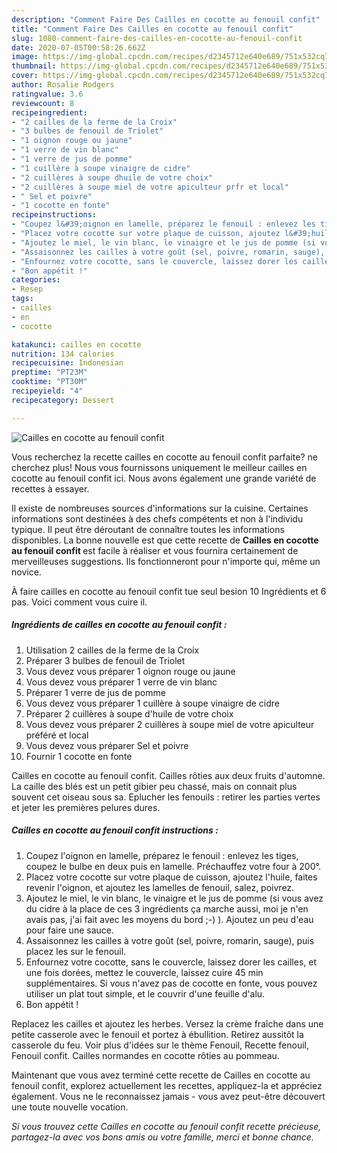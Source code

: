 ```yaml
---
description: "Comment Faire Des Cailles en cocotte au fenouil confit"
title: "Comment Faire Des Cailles en cocotte au fenouil confit"
slug: 1080-comment-faire-des-cailles-en-cocotte-au-fenouil-confit
date: 2020-07-05T00:58:26.662Z
image: https://img-global.cpcdn.com/recipes/d2345712e640e689/751x532cq70/cailles-en-cocotte-au-fenouil-confit-photo-principale-de-la-recette.jpg
thumbnail: https://img-global.cpcdn.com/recipes/d2345712e640e689/751x532cq70/cailles-en-cocotte-au-fenouil-confit-photo-principale-de-la-recette.jpg
cover: https://img-global.cpcdn.com/recipes/d2345712e640e689/751x532cq70/cailles-en-cocotte-au-fenouil-confit-photo-principale-de-la-recette.jpg
author: Rosalie Rodgers
ratingvalue: 3.6
reviewcount: 8
recipeingredient:
- "2 cailles de la ferme de la Croix"
- "3 bulbes de fenouil de Triolet"
- "1 oignon rouge ou jaune"
- "1 verre de vin blanc"
- "1 verre de jus de pomme"
- "1 cuillère à soupe vinaigre de cidre"
- "2 cuillères à soupe dhuile de votre choix"
- "2 cuillères à soupe miel de votre apiculteur prfr et local"
- " Sel et poivre"
- "1 cocotte en fonte"
recipeinstructions:
- "Coupez l&#39;oignon en lamelle, préparez le fenouil : enlevez les tiges, coupez le bulbe en deux puis en lamelle. Préchauffez votre four à 200°."
- "Placez votre cocotte sur votre plaque de cuisson, ajoutez l&#39;huile, faites revenir l&#39;oignon, et ajoutez les lamelles de fenouil, salez, poivrez."
- "Ajoutez le miel, le vin blanc, le vinaigre et le jus de pomme (si vous avez du cidre à la place de ces 3 ingrédients ça marche aussi, moi je n&#39;en avais pas, j&#39;ai fait avec les moyens du bord ;-) ). Ajoutez un peu d&#39;eau pour faire une sauce."
- "Assaisonnez les cailles à votre goût (sel, poivre, romarin, sauge), puis placez les sur le fenouil."
- "Enfournez votre cocotte, sans le couvercle, laissez dorer les cailles, et une fois dorées, mettez le couvercle, laissez cuire 45 min supplémentaires. Si vous n&#39;avez pas de cocotte en fonte, vous pouvez utiliser un plat tout simple, et le couvrir d&#39;une feuille d&#39;alu."
- "Bon appétit !"
categories:
- Resep
tags:
- cailles
- en
- cocotte

katakunci: cailles en cocotte 
nutrition: 134 calories
recipecuisine: Indonesian
preptime: "PT23M"
cooktime: "PT30M"
recipeyield: "4"
recipecategory: Dessert

---
```



![Cailles en cocotte au fenouil confit](https://img-global.cpcdn.com/recipes/d2345712e640e689/751x532cq70/cailles-en-cocotte-au-fenouil-confit-photo-principale-de-la-recette.jpg)

Vous recherchez la recette cailles en cocotte au fenouil confit parfaite? ne cherchez plus! Nous vous fournissons uniquement le meilleur cailles en cocotte au fenouil confit ici. Nous avons également une grande variété de recettes à essayer.

Il existe de nombreuses sources d'informations sur la cuisine. Certaines informations sont destinées à des chefs compétents et non à l'individu typique. Il peut être déroutant de connaître toutes les informations disponibles. La bonne nouvelle est que cette recette de <strong> Cailles en cocotte au fenouil confit </strong> est facile à réaliser et vous fournira certainement de merveilleuses suggestions. Ils fonctionneront pour n'importe qui, même un novice.

<!--inarticleads1-->

À faire cailles en cocotte au fenouil confit tue seul besion 10 Ingrédients et 6 pas. Voici comment vous cuire il.

##### Ingrédients de cailles en cocotte au fenouil confit :

1. Utilisation 2 cailles de la ferme de la Croix
1. Préparer 3 bulbes de fenouil de Triolet
1. Vous devez vous préparer 1 oignon rouge ou jaune
1. Vous devez vous préparer 1 verre de vin blanc
1. Préparer 1 verre de jus de pomme
1. Vous devez vous préparer 1 cuillère à soupe vinaigre de cidre
1. Préparer 2 cuillères à soupe d&#39;huile de votre choix
1. Vous devez vous préparer 2 cuillères à soupe miel de votre apiculteur préféré et local
1. Vous devez vous préparer  Sel et poivre
1. Fournir 1 cocotte en fonte


Cailles en cocotte au fenouil confit. Cailles rôties aux deux fruits d&#39;automne. La caille des blés est un petit gibier peu chassé, mais on connait plus souvent cet oiseau sous sa. Eplucher les fenouils : retirer les parties vertes et jeter les premières pelures dures. 

<!--inarticleads2-->

##### Cailles en cocotte au fenouil confit instructions :

1. Coupez l&#39;oignon en lamelle, préparez le fenouil : enlevez les tiges, coupez le bulbe en deux puis en lamelle. Préchauffez votre four à 200°.
1. Placez votre cocotte sur votre plaque de cuisson, ajoutez l&#39;huile, faites revenir l&#39;oignon, et ajoutez les lamelles de fenouil, salez, poivrez.
1. Ajoutez le miel, le vin blanc, le vinaigre et le jus de pomme (si vous avez du cidre à la place de ces 3 ingrédients ça marche aussi, moi je n&#39;en avais pas, j&#39;ai fait avec les moyens du bord ;-) ). Ajoutez un peu d&#39;eau pour faire une sauce.
1. Assaisonnez les cailles à votre goût (sel, poivre, romarin, sauge), puis placez les sur le fenouil.
1. Enfournez votre cocotte, sans le couvercle, laissez dorer les cailles, et une fois dorées, mettez le couvercle, laissez cuire 45 min supplémentaires. Si vous n&#39;avez pas de cocotte en fonte, vous pouvez utiliser un plat tout simple, et le couvrir d&#39;une feuille d&#39;alu.
1. Bon appétit !


Replacez les cailles et ajoutez les herbes. Versez la crème fraîche dans une petite casserole avec le fenouil et portez à ébullition. Retirez aussitôt la casserole du feu. Voir plus d&#39;idées sur le thème Fenouil, Recette fenouil, Fenouil confit. Cailles normandes en cocotte rôties au pommeau. 

<!--inarticleads1-->

<p>
Maintenant que vous avez terminé cette recette de Cailles en cocotte au fenouil confit, explorez actuellement les recettes, appliquez-la et appréciez également. Vous ne le reconnaissez jamais - vous avez peut-être découvert une toute nouvelle vocation.
</p>

<p>
<i>Si vous trouvez cette Cailles en cocotte au fenouil confit recette précieuse, partagez-la avec vos bons amis ou votre famille, merci et bonne chance.</i>
</p>
